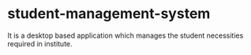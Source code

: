 # student-management-system
It is a desktop based application which manages the student necessities required in institute.
